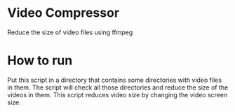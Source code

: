 # Video Compressor
Reduce the size of video files using ffmpeg

# How to run
Put this script in a directory that contains some directories with video files in them. The script will check all those directories and reduce the size of the videos in them. This script reduces video size by changing the video screen size.
